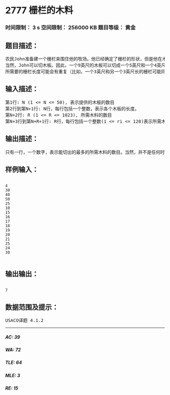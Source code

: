 # 2777 栅栏的木料   
### 时间限制： 3 s     空间限制： 256000 KB     题目等级： 黄金  
## 题目描述：  

<pre>
农民John准备建一个栅栏来围住他的牧场。他已经确定了栅栏的形状，但是他在木料方面有些问题。当地的杂货储存商扔给John一些木板，而John必须从这些木板中找出尽可能多所需的木料。
当然，John可以切木板。因此，一个9英尺的木板可以切成一个5英尺和一个4英尺的木料 (当然也能切成3个3英尺的，等等)。John有一把（完美的）梦之锯，因此他在切木料时，不会有木料的损失。
所需要的栅栏长度可能会有重复（比如，一个3英尺和另一个3英尺长的栅栏可能同时都需要）。所需要的木料规格都已经给定。你不必切出更多木料，那没有用。
</pre>
  
  
## 输入描述：  

<pre>
第1行: N (1 <= N <= 50), 表示提供的木板的数目
第2行到第N+1行: N行，每行包括一个整数，表示各个木板的长度。
第N+2行: R (1 <= R <= 1023), 所需木料的数目
第N+3行到第N+R+1行: R行，每行包括一个整数(1 <= ri <= 128)表示所需木料的长度。
</pre>
  
  
## 输出描述：  

<pre>
只有一行，一个数字，表示能切出的最多的所需木料的数目。当然，并不是任何时候都能切出所有所需木料。
</pre>
  
  
## 样例输入：  

<pre><code>
4  
30  
40  
50  
25  
10  
15  
16  
17  
18  
19  
20  
21  
25  
24  
30
 
</code></pre>
  
  
## 输出输出：  

<pre><code>
7
</code></pre>
  
  
## 数据范围及提示：  

<pre>
USACO译题 4.1.2
</pre>
  
  
***  

##### AC: 39  
##### WA: 72  
##### TLE: 64  
##### MLE: 3  
##### RE: 15  
